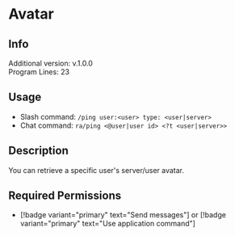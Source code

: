 # Avatar

## Info

Additional version: v.1.0.0<br>
Program Lines: 23

## Usage

- Slash command: `/ping user:<user> type: <user|server>`
- Chat command: `ra/ping <@user|user id> <?t <user|server>>`

## Description

You can retrieve a specific user's server/user avatar.

## Required Permissions

- [!badge variant="primary" text="Send messages"] or [!badge variant="primary" text="Use application command"]
